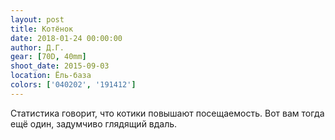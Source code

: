 ```yaml
---
layout: post
title: Котёнок
date: 2018-01-24 00:00:00
author: Д.Г.
gear: [70D, 40mm]
shoot_date: 2015-09-03
location: Ёль-база
colors: ['040202', '191412']
---
```

Статистика говорит, что котики повышают посещаемость. Вот вам тогда ещё один, задумчиво глядящий вдаль.
